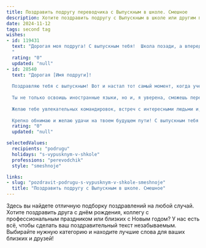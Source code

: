 ```yaml
---
title: Поздравить подругу переводчика с Выпускным в школе. Смешное
description: Хотите поздравить подругу с Выпускным в школе или другим праздником? Наш ИИ создаст незабываемое поздравление, а вы обязательно выделитесь среди других.  
date: 2024-11-12
tags: second tag
wishes:
- id: 119431
  text: "Дорогая моя подруга! С выпускным тебя!  Школа позади, а впереди –  целый мир, полный иностранных слов, которые ты будешь ловко переводить,  при этом зарабатывая кучу денег и избегая при этом всех этих ужасных \"ложных друзей переводчика\".  Пусть твоя карьера будет настолько же успешной, насколько сегодня ты прекрасна (и,  давай честно,  немного выпита).  Вперед, покорять мир, переводя его на свой собственный,  веселый и успешный язык!
  "
  rating: "0"
  updated: "null"
- id: 28540
  text: "Дорогая [Имя подруги]!
  
  Поздравляю тебя с выпускным! Вот и настал тот самый момент, когда учебники можно складывать в ящик, а диплом — в рамочку! Теперь ты — официальный переводчик, и, надеюсь, к твоим навыкам добавится еще и умение переводить \"это с греческого\" в \"это с отпускного\"!
  
  Ты не только освоишь иностранные языки, но и, я уверена, сможешь перевести множество забавных ситуаций в шутки, а трудные моменты — в несказанные слова. Так что, готовься к плотной практике: мой словарный запас на разных языках ждёт твоей волшебной интерпретации!
  
  Желаю тебе увлекательных командировок, встреч с интересными людьми и, конечно, знаний, которые не переведёшь ни на один язык, кроме языка удачи! Пусть каждый новый день будет насыщен яркими событиями и смешными историями, которые можно будет перевести в чью-то жизнь как «счастье с конфетами»!
  
  Крепко обнимаю и желаю удачи на твоем будущем пути! С выпускным тебя! 🎓✨"
  rating: "0"
  updated: "null"

selectedValues:
  recipients: "podrugu"
  holidays: "s-vypusknym-v-shkole"
  professions: "perevodchik"
  style: "smeshnoje"

links:
- slug: "pozdravit-podrugu-s-vypusknym-v-shkole-smeshnoje"
  title: "Поздравить подругу с Выпускным в школе. Смешное"
---
```


Здесь вы найдете отличную подборку поздравлений на любой случай.
Хотите поздравить друга с днём рождения, коллегу с профессиональным праздником или близких с Новым годом? У нас есть всё, чтобы сделать ваш поздравительный текст незабываемым. Выбирайте нужную категорию и находите лучшие слова для ваших близких и друзей!
